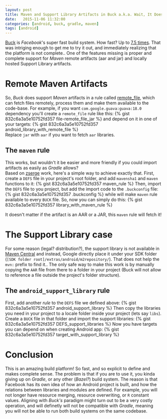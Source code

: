 ```yaml
---
layout: post
title: Maven and Support Library Artifacts in Buck a.k.a. Wait, It Doesn't Have Full Dependency Resolution Support!?
date:   2015-11-06 11:32:00
categories: [android, buck, gradle, maven]
tags: [android]
---
```

[Buck](https://buckbuild.com/) is _Facebook_'s super fast build system. How fast? Up to [7.5 times](https://buckbuild.com/article/exopackage.html). That was intriging enough to get me to try it out, and immediately realizing that the platform is not complete..
One of the features missing is proper and complete support for _Maven_ remote artifacts (aar and jar) and locally hosted Support Library artifacts.

# Remote Maven Artifacts #
So, _Buck_ does support _Maven_ artifacts in a rule called [remote_file](https://buckbuild.com/rule/remote_file.html), which can fetch
files remotely, process them and make them available to the code-base. For example, if you want `com.google.guava:guava:18.0` dependency
you'll create a `remote_file` rule like this:
{% gist 832c6a3a5e10752fd357 file-remote_file_jar %} 
and depend on it in one of your targets:
{% gist 832c6a3a5e10752fd357 android_library_with_remote_file %} 
<br/>
Replace `jar` with `aar` if you want to fetch `aar` libraries.

## The `maven` rule ##
This works, but wouldn't it be easier and more friendly if you could import artifacts as easily as _Gradle_ allows?<br/>
Based on [zserge](https://github.com/zserge/buckbone/blob/master/buckbonejava) work, here's a simple way to achieve exactly that.
First, create a `DEFS` file in your project's root folder, and add `mavensha1` and `maven` functions to it:
{% gist 832c6a3a5e10752fd357 maven_rule %}
Then, import the `DEFS` file to you project, but add the import code to the `.buckconfig` file:
{% gist 832c6a3a5e10752fd357 .buckconfig %}
while will make `maven` rule available to every `BUCK` file. So, now you can simply do this:
{% gist 832c6a3a5e10752fd357 library_with_maven_rule %}

It doesn't matter if the artifact is an AAR or a JAR, this `maven` rule will fetch it!

# The Support Library case #
For some reason (legal? distribution?), the support library is not available in [Maven Central](http://search.maven.org/)
and instead, Google directly place it under your SDK folder (`[SDK folder root]/extras/android/m2repository/`). That does not help the `mvn:`
prefix to find it.. The only safe way to make this work is by manually copying the `AAR` file from there to a folder in your project
(Buck will not allow to reference a file outside the project's folder structure).

## The `android_support_library` rule ##
First, add another _rule_ to the `DEFS` file we defined above:
{% gist 832c6a3a5e10752fd357 android_support_library %}
Then copy the libraries you need in your project to a locale folder inside your project (lets say `libs`). Create a `BUCK` file
in that folder and import the support libraries:
{% gist 832c6a3a5e10752fd357 DEFS_support_libraries  %}
Now you have targets you can depend on when creating Android app:
{% gist 832c6a3a5e10752fd357 target_with_support_library %}

# Conclusion #
This is an amazing build platform! So fast, and so explicit to define and makes complete sense. The problem is that if you are to use it, you kinda giving up on _Gradle_, or any other (_Bazel?_) build system. The reason is that Facebook has its own idea of how an Android project is built, and how the relations between libraries and modules are defined. For example, you will not longer have resource merging, resource overwriting, or `R` constant values. Aligning with _Buck's_ paradigm might turn out to be a very costly operation, and will definetly will not be compatible with _Gradle_, meaning you will not be able to run both build systems on the same codebase.

